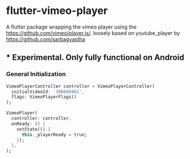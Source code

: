 # flutter-vimeo-player

A flutter package wrapping the vimeo player using the https://github.com/vimeo/player.js/. loosely based on youtube_player by https://github.com/sarbagyastha

## * Experimental. Only fully functional on Android

### General Initialization

```dart
VimeoPlayerController controller = VimeoPlayerController(
  initialVideoId: '396660461',
  flags: VimeoPlayerFlags()
);

VimeoPlayer(
  controller: controller,
  onReady: () {
    setState(() {
      this._playerReady = true;
    });
  },
);
```


